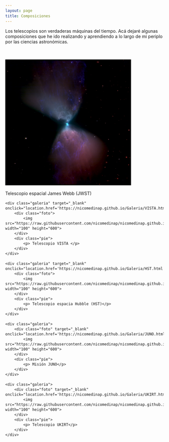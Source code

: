 ```yaml
---
layout: page
title: Composiciones
--- 
```


<html lang="es">
<head>
	<meta charset="utf-8">
	<meta name="description" content="Composiciones">
	<meta name="keywords" content="HTML5">
	<title>Galeria de fotos </title>


<!-- Local -->
<!-- <link rel="stylesheet" href="/Users/nicomedinap/Documents/GitHub/nicomedinap.github.io/public/css/galeria.css"> -->

<!-- Publico -->
<link rel="stylesheet" href="/public/css/galeria.css"> 

</head>

<p1> Los telescopios son verdaderas máquinas del tiempo. Acá dejaré algunas composiciones que he ido realizando y aprendiendo a lo largo de mi periplo por las ciencias astronómicas. </p1>

<br>
<br>

<body>
	<!-- <h1 style="font-size:3vw">Composiciones de imágenes astronómicas</h1> -->
	<div class="galeria" target="_blank" onclick="location.href='https://nicomedinap.github.io/Galeria/JWST.html';">
    	<div class="foto">
        	<img src="https://raw.githubusercontent.com/nicomedinap/nicomedinap.github.io/master/imagenes/LDN1527/0.jpg" width="400" height="400">
        </div>
        <div class="pie">
        	<p> Telescopio espacial James Webb (JWST)</p>
        </div>
	</div>
        
    <div class="galeria" target="_blank" onclick="location.href='https://nicomedinap.github.io/Galeria/VISTA.html';">
    	<div class="foto">
        	<img src="https://raw.githubusercontent.com/nicomedinap/nicomedinap.github.io/master/imagenes/VISTA/3.png" width="100" height="600">
        </div>
        <div class="pie">
        	<p> Telescopio VISTA </p>
        </div>
	</div>

	<div class="galeria" target="_blank" onclick="location.href='https://nicomedinap.github.io/Galeria/HST.html';">
    	<div class="foto">
        	<img src="https://raw.githubusercontent.com/nicomedinap/nicomedinap.github.io/master/imagenes/HST/M17_SFR0.png" width="100" height="600">
        </div>
        <div class="pie">
        	<p> Telescopio espacia Hubble (HST)</p>
        </div>
	</div>

	<div class="galeria">
    	<div class="foto" target="_blank" onclick="location.href='https://nicomedinap.github.io/Galeria/JUNO.html';">
        	<img src="https://raw.githubusercontent.com/nicomedinap/nicomedinap.github.io/master/imagenes/JUNO/prueba0.png" width="100" height="600">
        </div>
        <div class="pie">
        	<p> Misión JUNO</p>
        </div>
	</div>

	<div class="galeria">
    	<div class="foto" target="_blank" onclick="location.href='https://nicomedinap.github.io/Galeria/UKIRT.html';">
        	<img src="https://raw.githubusercontent.com/nicomedinap/nicomedinap.github.io/master/Galeria/UKIRT/WFCAM/PilaresCreacion/210.jpg" width="100" height="600">
        </div>
        <div class="pie">
        	<p> Telescopio UKIRT</p>
        </div>
	</div>




</body>
</html>